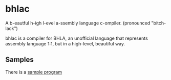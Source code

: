 # bhlac
A b-eautful h-igh l-evel a-ssembly language c-ompiler. (pronounced "bitch-lack")

bhlac is a compiler for BHLA, an unofficial language that represents assembly language 1:1, but in a high-level, beautiful way.

## Samples

There is a [sample program](https://github.com/faintwary/bhlac/blob/master/cmake-build-debug/main.bhla)
